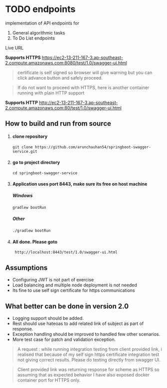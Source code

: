 # TODO endpoints

implementation of API endpoints for
1. General algorithmic tasks
2. To Do List endpoints

Live URL

**Supports HTTPS** https://ec2-13-211-167-3.ap-southeast-2.compute.amazonaws.com:8080/test/1.0/swagger-ui.html

>certificate is self signed so browser will give warning but you can click advance button and safely proceed.

>If do not want to proceed with HTTPS, here is another container running with plain HTTP support

**Supports HTTP**
http://ec2-13-211-167-3.ap-southeast-2.compute.amazonaws.com:80/test/1.0/swagger-ui.html

## How to build and run from source

1.  #### clone repository

        git clone https://github.com/arunchauhan54/springboot-swagger-service.git

2.  #### go to project directory

        cd springboot-swagger-service  

3.  #### Application uses port 8443, make sure its free on host machine

    ##### Windows

        gradlew bootRun
  
    ##### Other

        ./gradlew bootRun
    
4. #### All done. Please goto

        http://localhost:8443/test/1.0/swagger-ui.html
        

## Assumptions

* Configuring JWT is not part of exercise
* Load balancing and multiple node deployment is not needed
* Its fine to use self sign certificate for https communications

 
## What better can be done in version 2.0

* Logging support should be added.
* Rest should use hateoas to add related link of subject as part of response.
* Exception handling should be improved to handled few other scenarios.
* More test case for patch and validation exception.

> A request : while running integration testing from client provided link, i realised that because of my self sign 
https certificate integration test not giving correct results. Please do testing directly from swagger UI. 

> Client provided link was returning response for scheme as HTTPS so assuming that as expected behavior I have also 
exposed docker container port for HTTPS only.